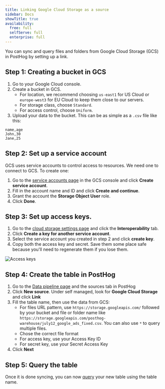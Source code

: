 ```yaml
---
title: Linking Google Cloud Storage as a source
sidebar: Docs
showTitle: true
availability:
  free: full
  selfServe: full
  enterprise: full
---
```


You can sync and query files and folders from Google Cloud Storage (GCS) in PostHog by setting up a link.

## Step 1: Creating a bucket in GCS

1. Go to your Google Cloud console.
2. Create a bucket in GCS. 
    - For location, we recommend choosing `us-east1` for US Cloud or `europe-west3` for EU Cloud to keep them close to our servers.
    - For storage class, choose `Standard`.
    - For access control, choose `Uniform`.
3. Upload your data to the bucket. This can be as simple as a `.csv` file like this:

```csv
name,age
John,30
Jane,25
```

## Step 2: Set up a service account

GCS uses service accounts to control access to resources. We need one to connect to GCS. To create one:

1. Go to the [service accounts page](https://console.cloud.google.com/iam-admin/serviceaccounts) in the GCS console and click **Create service account**.
2. Fill in the account name and ID and click **Create and continue**.
3. Grant the account the **Storage Object User** role.
4. Click **Done**.

## Step 3: Set up access keys.

1. Go to the [cloud storage settings page](https://console.cloud.google.com/storage/settings) and click the **Interoperability** tab.
2. Click **Create a key for another service account**.
3. Select the service account you created in step 2 and click **create key**.
4. Copy both the access key and secret. Save them some place safe because you'll need to regenerate them if you lose them.

![Access keys](https://res.cloudinary.com/dmukukwp6/image/upload/Clean_Shot_2024_07_17_at_12_57_42_2x_ace42b1d0e.png)

## Step 4: Create the table in PostHog

1. Go to the [Data pipeline page](https://us.posthog.com/pipeline/sources) and the sources tab in PostHog
2. Click **New source**. Under self managed, look for **Google Cloud Storage** and click **Link**
3. Fill the table name, then use the data from GCS: 
    - For files URL pattern, use `https://storage.googleapis.com/` followed by your bucket and file or folder name like `https://storage.googleapis.com/posthog-warehouse/july12_google_ads_fixed.csv`. You can also use `*` to query multiple files.
    - Chose the correct file format
    - For access key, use your Access Key ID
    - For secret key, use your Secret Access Key
4. Click **Next**

<ProductScreenshot
    imageLight="https://res.cloudinary.com/dmukukwp6/image/upload/Clean_Shot_2024_07_17_at_13_03_25_2x_0ec0ddecaf.png"
    imageDark="https://res.cloudinary.com/dmukukwp6/image/upload/Clean_Shot_2024_07_17_at_13_03_43_2x_465b2300b3.png"
    alt="left hand navigation for cohorts" 
    classes="rounded"
/>

## Step 5: Query the table

Once it is done syncing, you can now [query](/docs/data-warehouse/query) your new table using the table name.